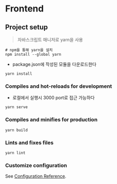 # Frontend

## Project setup

> 자바스크립트 매니저로 yarn을 사용

```
# npm을 통해 yarn을 설치
npm install --global yarn
```

- package.json에 작성된 모듈을 다운로드한다

```
yarn install
```

### Compiles and hot-reloads for development

- 로컬에서 실행시 3000 port로 접근 가능하다

```
yarn serve
```

### Compiles and minifies for production

```
yarn build
```

### Lints and fixes files

```
yarn lint
```

### Customize configuration

See [Configuration Reference](https://cli.vuejs.org/config/).
